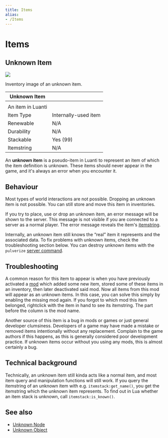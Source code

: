 ```yaml
---
title: Items
alias:
- /Items
---
```


# Items

## Unknown Item

![](/images/Unknown_Item.png)

Inventory image of an unknown item.

|Unknown Item     |                    |
|-----------------|--------------------|
|                 |                    |
|An item in Luanti|                    |
|Item Type        |Internally-used item|
|Renewable        |N/A                 |
|Durability       |N/A                 |
|Stackable        |Yes (99)            |
|Itemstring       |N/A                 |


An **unknown item** is a pseudo-item in Luanti to represent an item of which the item definition is unknown. These items should never appear in the game, and it's always an error when you encounter it.

Behaviour
---------

Most types of world interactions are not possible. Dropping an unknown item is not possible. You can still store and move this item in inventories.

If you try to place, use or drop an unknown item, an error message will be shown to the server. This message is not visible if you are connected to a server as a normal player. The error message reveals the item's [itemstring](/itemstrings).

Internally, an unknown item still knows the “real” item it represents and the associated data. To fix problems with unknown items, check the troubleshooting section below. You can destroy unknown items with the `pulverize` [server command](/server-commands).

Troubleshooting
---------------

A common reason for this item to appear is when you have previously activated a [mod](/mods) which added some new item, stored some of these items in an inventory, then later deactivated said mod. Now all items from this mod will appear as an unknown items. In this case, you can solve this simply by enabling the missing mod again. If you forgot to which mod this item belonged, rightclick with the item in hand to see its itemstring. The part before the column is the mod name.

Another source of this item is a bug in mods or games or just general developer clumsiness. Developers of a game may have made a mistake or removed items intentionally without any replacement. Complain to the game authors if this happens, as this is generally considered poor development practice. If unknown items occur without you using any mods, this is almost certainly a bug.

Technical background
--------------------

Technically, an unknown item still kinda acts like a normal item, and most item query and manipulation functions will still work. If you query the itemstring of an unknown item with e.g. `itemstack:get_name()`, you get the itemstring which the unknown item represents. To find out in Lua whether an item stack is unknown, call `itemstack:is_known()`.

See also
--------

*   [Unknown Node](/nodes#unknown-node)
*   [Unknown Object](/objects#unknown-object)
